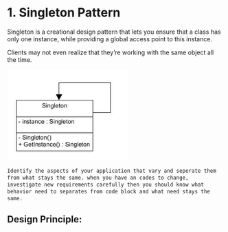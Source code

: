 # 1. Singleton Pattern
Singleton is a creational design pattern that lets you ensure that a class has only one instance, while providing a global access point to this instance.

Clients may not even realize that they’re working with the same object all the time.

![diagram](singleton.png)

```
Identify the aspects of your application that vary and seperate them from what stays the same. when you have an codes to change, investigate new requirements carefully then you should know what behavior need to separates from code block and what need stays the same.
```
## Design Principle:


